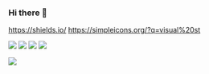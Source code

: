### Hi there 👋

<!--
**xodn234/xodn234** is a ✨ _special_ ✨ repository because its `README.md` (this file) appears on your GitHub profile.

Here are some ideas to get you started:

- 🔭 I’m currently working on ...
- 🌱 I’m currently learning ...
- 👯 I’m looking to collaborate on ...
- 🤔 I’m looking for help with ...
- 💬 Ask me about ...
- 📫 How to reach me: ...
- 😄 Pronouns: ...
- ⚡ Fun fact: ...
-->

https://shields.io/
https://simpleicons.org/?q=visual%20st


<img src="https://img.shields.io/badge/Google Colab-orange?style=plastic&logo=Google Colab&logoColor=black"/>  <img src="https://img.shields.io/badge/Jupyter-orange?style=plastic&logo=Jupyter&logoColor=black"/> 
<img src="https://img.shields.io/badge/Visual Studio-blueviolet?style=plastic&logo=Visual Studio&logoColor=black"/> 
<img src="https://img.shields.io/badge/Visual Studio Code-blue?style=plastic&logo=Visual Studio Code&logoColor=black"/>

<img src="https://img.shields.io/badge/Python-blue?style=plastic&logo=Python&logoColor=black"/> 


